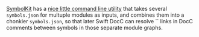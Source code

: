 [SymbolKit](https://github.com/apple/swift-docc-symbolkit) has a
[nice little command line utility](https://github.com/apple/swift-docc-symbolkit/blob/main/Sources/dump-unified-graph/DumpUnifiedGraph.swift)
that takes several `symbols.json` for multuple modules as inputs, and combines
them into a chonkier `symbols.json`, so that later Swift DocC can resolve \`\`
links in DocC comments between symbols in those separate module graphs.
